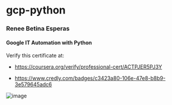 # gcp-python

### Renee Betina Esperas 
#### Google IT Automation with Python

Verify this certificate at: 

* https://coursera.org/verify/professional-cert/ACTPJER5PJ3Y

* https://www.credly.com/badges/c3423a80-106e-47e8-b8b9-3e579645adc6

![image](https://user-images.githubusercontent.com/24974238/187887587-93112006-c918-428d-8db1-83065e522319.png)
